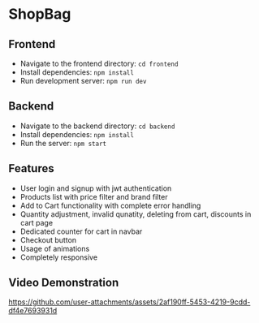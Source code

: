 # ShopBag

## Frontend
- Navigate to the frontend directory: `cd frontend`
- Install dependencies: `npm install`
- Run development server: `npm run dev`

## Backend
- Navigate to the backend directory: `cd backend`
- Install dependencies: `npm install`
- Run the server: `npm start`

## Features
- User login and signup with jwt authentication
- Products list with price filter and brand filter
- Add to Cart functionality with complete error handling
- Quantity adjustment, invalid qunatity, deleting from cart, discounts in cart page
- Dedicated counter for cart in navbar
- Checkout button
- Usage of animations 
- Completely responsive



## Video Demonstration
https://github.com/user-attachments/assets/2af190ff-5453-4219-9cdd-df4e7693931d